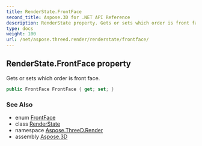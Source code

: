 ```yaml
---
title: RenderState.FrontFace
second_title: Aspose.3D for .NET API Reference
description: RenderState property. Gets or sets which order is front face
type: docs
weight: 100
url: /net/aspose.threed.render/renderstate/frontface/
---
```

## RenderState.FrontFace property

Gets or sets which order is front face.

```csharp
public FrontFace FrontFace { get; set; }
```

### See Also

* enum [FrontFace](../../frontface/)
* class [RenderState](../)
* namespace [Aspose.ThreeD.Render](../../renderstate/)
* assembly [Aspose.3D](../../../)


